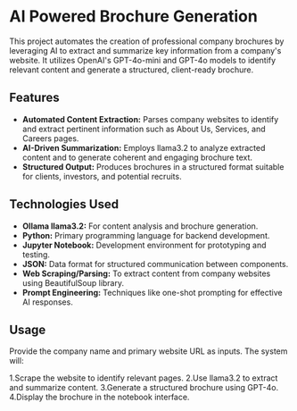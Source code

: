 # AI Powered Brochure Generation

This project automates the creation of professional company brochures by leveraging AI to extract and summarize key information from a company's website. It utilizes OpenAI's GPT-4o-mini and GPT-4o models to identify relevant content and generate a structured, client-ready brochure.

## Features

+ __Automated Content Extraction:__ Parses company websites to identify and extract pertinent information such as About Us, Services, and Careers pages.
+ __AI-Driven Summarization:__ Employs llama3.2 to analyze extracted content and to generate coherent and engaging brochure text.
+ __Structured Output:__ Produces brochures in a structured format suitable for clients, investors, and potential recruits.

## Technologies Used

+ __Ollama llama3.2:__ For content analysis and brochure generation.
+ __Python:__ Primary programming language for backend development.
+ __Jupyter Notebook:__ Development environment for prototyping and testing.
+ __JSON:__ Data format for structured communication between components.
+ __Web Scraping/Parsing:__ To extract content from company websites using BeautifulSoup library.
+ __Prompt Engineering:__ Techniques like one-shot prompting for effective AI responses.

## Usage

Provide the company name and primary website URL as inputs. The system will:​

1.Scrape the website to identify relevant pages.
2.Use llama3.2 to extract and summarize content.
3.Generate a structured brochure using GPT-4o.
4.Display the brochure in the notebook interface.









